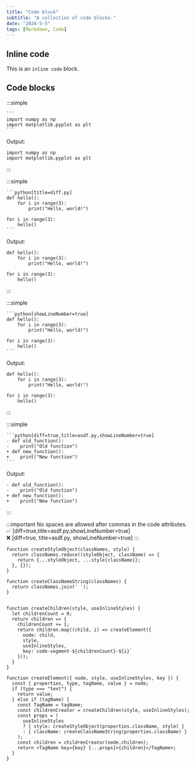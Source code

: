 ```yaml
---
title: "Code block"
subtitle: "A collection of code blocks."
date: "2024-5-5"
tags: [Markdown, Code]
---
```


## Inline code

This is an `inline code` block.

## Code blocks

:::simple
````md[title=markdown]
```
import numpy as np
import matplotlib.pyplot as plt
```
````

Output:
```
import numpy as np
import matplotlib.pyplot as plt
```
:::




:::simple
````md[title=markdown]
```python[title=diff.py]
def hello():
    for i in range(3):
        print("Hello, world!")

for i in range(3):
    hello()
```
````

Output:
```python[title=diff.py]
def hello():
    for i in range(3):
        print("Hello, world!")

for i in range(3):
    hello()
```
:::


:::simple
````md[title=markdown]
```python[showLineNumber=true]
def hello():
    for i in range(3):
        print("Hello, world!")

for i in range(3):
    hello()
```
````

Output:
```python[showLineNumber=true]
def hello():
    for i in range(3):
        print("Hello, world!")

for i in range(3):
    hello()
```
:::



:::simple
````md[title=markdown]
```python[diff=true,title=asdf.py,showLineNumber=true]
- def old_function():
-    print("Old function")
+ def new_function():
+    print("New function")
```
````

Output:
```python[diff=true,title=asdf.py,showLineNumber=true]
- def old_function():
-    print("Old function")
+ def new_function():
+    print("New function")
```
:::

:::important
No spaces are allowed after commas in the code attributes.  
✅ [diff=true,title=asdf.py,showLineNumber=true]  
❌ [diff=true, title=asdf.py, showLineNumber=true]
:::


```js[title=code.js]
function createStyleObject(classNames, style) {
  return classNames.reduce((styleObject, className) => {
    return {...styleObject, ...style[className]};
  }, {});
}

function createClassNameString(classNames) {
  return classNames.join(' ');
}


function createChildren(style, useInlineStyles) {
  let childrenCount = 0;
  return children => {
    childrenCount += 1;
    return children.map((child, i) => createElement({
      node: child,
      style,
      useInlineStyles,
      key:`code-segment-${childrenCount}-${i}`
    }));
  }
}

function createElement({ node, style, useInlineStyles, key }) {
  const { properties, type, tagName, value } = node;
  if (type === "text") {
    return value;
  } else if (tagName) {
    const TagName = tagName;
    const childrenCreator = createChildren(style, useInlineStyles);
    const props = (
      useInlineStyles
      ? { style: createStyleObject(properties.className, style) }
      : { className: createClassNameString(properties.className) }
    );
    const children = childrenCreator(node.children);
    return <TagName key={key} {...props}>{children}</TagName>;
  }
}
```
